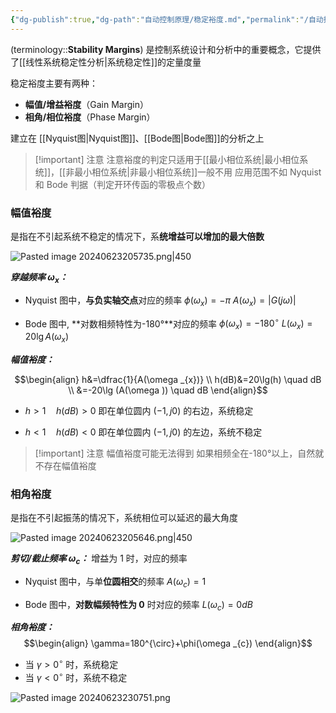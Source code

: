 ```yaml
---
{"dg-publish":true,"dg-path":"自动控制原理/稳定裕度.md","permalink":"/自动控制原理/稳定裕度/","dgPassFrontmatter":true,"noteIcon":"","created":"2024-05-21T15:20:28.589+08:00","updated":"2024-09-03T23:54:33.731+08:00"}
---
```


(terminology::**Stability Margins**)
是控制系统设计和分析中的重要概念，它提供了[[线性系统稳定性分析\|系统稳定性]]的定量度量

稳定裕度主要有两种：
- **幅值/增益裕度**（Gain Margin）
- **相角/相位裕度**（Phase Margin）

建立在 [[Nyquist图\|Nyquist图]]、[[Bode图\|Bode图]]的分析之上
>[!important] 注意
>注意裕度的判定只适用于[[最小相位系统\|最小相位系统]]，[[非最小相位系统\|非最小相位系统]]一般不用
>应用范围不如 Nyquist 和 Bode 判据（判定开环传函的零极点个数）

### 幅值裕度
是指在不引起系统不稳定的情况下，系**统增益可以增加的最大倍数**

![Pasted image 20240623205735.png|450](/img/user/Functional%20files/Photo%20Resources/Pasted%20image%2020240623205735.png)


***穿越频率 $\omega_{x}$：***
- Nyquist 图中，**与负实轴交点**对应的频率
	$\phi(\omega_{x})=-\pi$
	$A (\omega _{x})=\left\lvert  G (j\omega ) \right\rvert$
	
- Bode 图中, **对数相频特性为-180°**对应的频率
	$\phi(\omega_{x})=-180^{\circ}$
	$L(\omega _{x})=20\lg A(\omega _{x})$


***幅值裕度：***

$$\begin{align}
h&=\dfrac{1}{A(\omega _{x})} \\
h(dB)&=20\lg(h) \quad dB \\
&=-20\lg (A(\omega )) \quad dB
\end{align}$$

- $h>1\quad h(dB)>0$
	即在单位圆内 $(-1,j 0)$ 的右边，系统稳定
	
- $h<1\quad h(dB)<0$
	即在单位圆内 $(-1,j 0)$ 的左边，系统不稳定


>[!important] 注意
>幅值裕度可能无法得到
>如果相频全在-180°以上，自然就不存在幅值裕度

### 相角裕度
是指在不引起振荡的情况下，系统相位可以延迟的最大角度

![Pasted image 20240623205646.png|450](/img/user/Functional%20files/Photo%20Resources/Pasted%20image%2020240623205646.png)


***剪切/截止频率 $\omega_{c}$：***
增益为 1 时，对应的频率
- Nyquist 图中，与单**位圆相交**的频率
	$A(\omega_{c})=1$
	
- Bode 图中，**对数幅频特性为 0** 时对应的频率
	$L(\omega_{c})=0dB$

***相角裕度：***
$$\begin{align}
\gamma=180^{\circ}+\phi(\omega _{c})
\end{align}$$
- 当 $\gamma>0^{\circ}$ 时，系统稳定
- 当 $\gamma<0^{\circ}$ 时，系统不稳定




![Pasted image 20240623230751.png](/img/user/Functional%20files/Photo%20Resources/Pasted%20image%2020240623230751.png)

